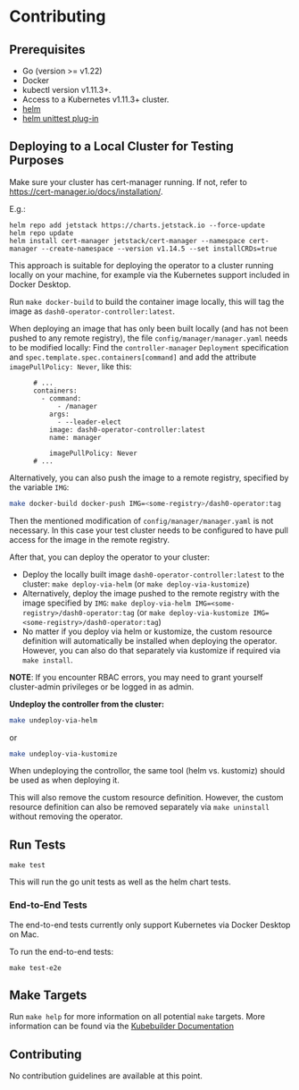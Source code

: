 Contributing
============

## Prerequisites
- Go (version >= v1.22)
- Docker
- kubectl version v1.11.3+.
- Access to a Kubernetes v1.11.3+ cluster.
- [helm](https://helm.sh/docs/intro/install/)
- [helm unittest plug-in](https://github.com/helm-unittest/helm-unittest/tree/main)

## Deploying to a Local Cluster for Testing Purposes

Make sure your cluster has cert-manager running. If not, refer to https://cert-manager.io/docs/installation/.

E.g.:

```
helm repo add jetstack https://charts.jetstack.io --force-update
helm repo update
helm install cert-manager jetstack/cert-manager --namespace cert-manager --create-namespace --version v1.14.5 --set installCRDs=true
```

This approach is suitable for deploying the operator to a cluster running locally on your machine, for example
via the Kubernetes support included in Docker Desktop.

Run `make docker-build` to build the container image locally, this will tag the image as
`dash0-operator-controller:latest`.

When deploying an image that has only been built locally (and has not been pushed to any remote registry), the file
`config/manager/manager.yaml` needs to be modified locally: Find the `controller-manager` `Deployment` specification
and `spec.template.spec.containers[command]` and add the attribute `imagePullPolicy: Never`, like this:

```
      # ...
      containers:
        - command:
            - /manager
          args:
            - --leader-elect
          image: dash0-operator-controller:latest
          name: manager

          imagePullPolicy: Never
      # ...
```

Alternatively, you can also push the image to a remote registry, specified by the variable `IMG`:

```sh
make docker-build docker-push IMG=<some-registry>/dash0-operator:tag
```

Then the mentioned modification of `config/manager/manager.yaml` is not necessary.
In this case your test cluster needs to be configured to have pull access for the image in the remote registry.

After that, you can deploy the operator to your cluster:

* Deploy the locally built image `dash0-operator-controller:latest` to the cluster: `make deploy-via-helm`
  (or `make deploy-via-kustomize`)
* Alternatively, deploy the image pushed to the remote registry with the image specified by `IMG`:
  `make deploy-via-helm IMG=<some-registry>/dash0-operator:tag`
  (or `make deploy-via-kustomize IMG=<some-registry>/dash0-operator:tag`)
* No matter if you deploy via helm or kustomize, the custom resource definition will automatically be installed when
  deploying the operator. However, you can also do that separately via kustomize if required via `make install`.

**NOTE**: If you encounter RBAC errors, you may need to grant yourself cluster-admin privileges or be logged in as
admin.

**Undeploy the controller from the cluster:**

```sh
make undeploy-via-helm
```

or

```sh
make undeploy-via-kustomize
```

When undeploying the controllor, the same tool (helm vs. kustomiz) should be used as when deploying it.

This will also remove the custom resource definition. However, the custom resource definition can also be removed
separately via `make uninstall` without removing the operator.

## Run Tests

```
make test
```

This will run the go unit tests as well as the helm chart tests.

### End-to-End Tests

The end-to-end tests currently only support Kubernetes via Docker Desktop on Mac.

To run the end-to-end tests:
```
make test-e2e
```

## Make Targets

Run `make help` for more information on all potential `make` targets.
More information can be found via the [Kubebuilder Documentation](https://book.kubebuilder.io/introduction.html)

## Contributing

No contribution guidelines are available at this point.
